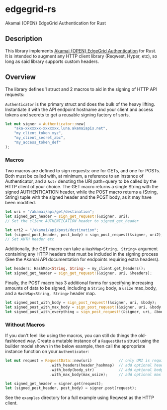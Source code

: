 # edgegrid-rs
Akamai {OPEN} EdgeGrid Authentication for Rust

## Description
This library implements [Akamai {OPEN} EdgeGrid Authentication][1] for Rust.  
It is intended to augment any HTTP client library (Reqwest, Hyper, etc), so long as said library supports
custom headers.

## Overview
The library defines 1 struct and 2 macros to aid in the signing of HTTP API requests:

`Authenticator` is the primary struct and does the bulk of the heavy lifting.  Instantiate it with the API endpoint 
hostname and your client and access tokens and secrets to get a reusable signing factory of sorts.

```rust
let mut signer = Authenticator::new(
    "aka-xxxxxxx-xxxxxxx.luna.akamaiapis.net",
    "my_client_token_xyz",
    "my_client_secret_abc",
    "my_access_token_def"
);
```

### Macros
Two macros are defined to sign requests: one for GETs, and one for POSTs.  Both must be called with, at minimum,
a reference to an instance of Authenticator, and a `&str` denoting the URI path+query to be called by the HTTP 
client of your choice.  The GET macro returns a single String with the signed AUTHENTICATION header, while the
POST macro returns a (String, String) tuple with the signed header and the POST body, as it may have been modified.

```rust
let uri = "/akamai/api/get/destination";
let signed_get_header = sign_get_request!(&signer, uri);
// Set the client AUTHENTICATION header to signed_get_header

let uri2 = "/akamai/api/post/destination";
let (signed_post_header, post_body) = sign_post_request(&signer, uri2);
// Set AUTH header etc
```

Additionally, the GET macro can take a `HashMap<String, String>` argument containing any HTTP headers that must 
be included in the signing process (See the Akamai API documentation for endpoints requiring extra headers).

```rust
let headers: HashMap<String, String> = my_client.get_headers();
let signed_get_header = sign_get_request!(&signer, uri, &headers);
```

Finally, the POST macro has 3 additional forms for specifying increasing amounts of data to be signed, 
including a `String` body, a `usize` max_body, and a `HashMap<String, String>` header map.

```rust
let signed_post_with_body = sign_post_request!(&signer, uri, &body);
let signed_post_with_max_body = sign_post_request!(&signer, uri, &body, maxsize);
let signed_post_with_everything = sign_post_request!(&signer, uri, &body, maxsize, &headers);
```

### Without Macros
If you don't feel like using the macros, you can still do things the old-fashioned way.  Create a mutable
instance of a `RequestData` struct using the builder model shown in the below example, then call the 
appropriate instance function on your `Authenticator`:

```rust
let mut request = RequestData::new(uri)            // only URI is required
                    .with_headers(header_hashmap)  // add optional headers to sign
                    .with_body(body_str)           // add optional body for POSTs
                    .with_max_body(max_usize);     // add optional max body size for POSTs

let signed_get_header = signer.get(request);
let (signed_post_header, post_body) = signer.post(request);
```

See the `examples` directory for a full example using Reqwest as the HTTP client.


[1]: https://developer.akamai.com/introduction/Client_Auth.html